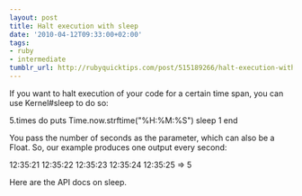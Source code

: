 ```yaml
---
layout: post
title: Halt execution with sleep
date: '2010-04-12T09:33:00+02:00'
tags:
- ruby
- intermediate
tumblr_url: http://rubyquicktips.com/post/515189266/halt-execution-with-sleep
---
```

If you want to halt execution of your code for a certain time span, you can use Kernel#sleep to do so:

5.times do
  puts Time.now.strftime("%H:%M:%S")
  sleep 1
end


You pass the number of seconds as the parameter, which can also be a Float. So, our example produces one output every second:

12:35:21
12:35:22
12:35:23
12:35:24
12:35:25
=> 5


Here are the API docs on sleep.
